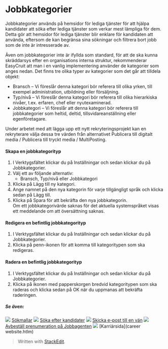 # Jobbkategorier

Jobbkategorier används på hemsidor för lediga tjänster för att hjälpa kandidater att söka efter lediga tjänster som verkar mest lämpliga för dem. Detta gör att hemsidor för lediga tjänster blir enklare för kandidaten att använda, eftersom de kan begränsa sina sökningar och filtrera bort jobb som de inte är intresserade av.

Även om jobbkategorier inte är ifyllda som standard, för att de ska kunna skräddarsys efter en organisations interna struktur, rekommenderar EasyCruit att man i en vanlig implementering använder de kategorier som anges nedan. Det finns tre olika typer av kategorier som det går att tilldela objekt:

-   Bransch  – Vi föreslår denna kategori bör referera till olika yrken, till exempel administration, utbildning eller försäljning.
-   Typ/nivå  – Vi föreslår denna kategori bör referera till olika hierarkiska nivåer, t.ex. erfaren, chef eller nyutexaminerad.
-   Jobbkategori  – Vi föreslår att denna kategori bör referera till jobbkategorier som heltid, deltid, tillsvidareanställning eller egenföretagare.

Under arbetet med att lägga upp ett nytt rekryteringsprojekt kan en rekryterare välja dessa tre värden från alternativet  Publicera till digitalt media / Publicera till tryckt media / MultiPosting.

#### Skapa en jobbkategorityp

1.  I  Verktygsfältet  klickar du på  Inställningar  och sedan klickar du på  Jobbkategorier.
2.  Välj ett av följande alternativ:
    -   Bransch,  Typ/nivå  eller  Jobbkategori
3.  Klicka på  Lägg till ny kategori.
4.  Ange namnet på den nya kategorin för varje tillgängligt språk och klicka sedan på  Lägg till.
5.  Klicka på  Spara  för att bekräfta den nya jobbkategorin.  
    Om ett jobbkategorivärde saknas för det aktuella systemspråket visas ett meddelande om att översättning saknas.

#### Redigera en befintlig jobbkategorityp

1.  I  Verktygsfältet  klickar du på  Inställningar  och sedan klickar du på  Jobbkategorier.
2.  Klicka på penn-ikonen för att komma till kategoritypen som ska redigeras.

#### Radera en befintlig jobbkategorityp

1.  I  Verktygsfältet  klickar du på  Inställningar  och sedan klickar du på  Jobbkategorier.
2.  Klicka på ikonen med papperskorgen bredvid kategoritypen som ska raderas och klicka sedan på  OK  när du uppmanas att bekräfta raderingen.

##### Se även:

![](../Resources/Images/icon-document-link.png)  [Sökmallar](search_templates.htm)
![](../Resources/Images/icon-document-link.png)  [Söka efter kandidater](searching_for_candidates.htm)
![](../Resources/Images/icon-document-link.png)  [Skicka e-post till en vän](email_a-friend.htm)
![](../Resources/Images/icon-document-link.png)  [Avbeställ prenumeration på Jobbagenten](unsubscribe_from_job_agent.htm)
![](../Resources/Images/icon-document-link.png)  [Karriärsida](career website.htlm)


> Written with [StackEdit](https://stackedit.io/).
<!--stackedit_data:
eyJoaXN0b3J5IjpbLTEyODg5NzEyODldfQ==
-->